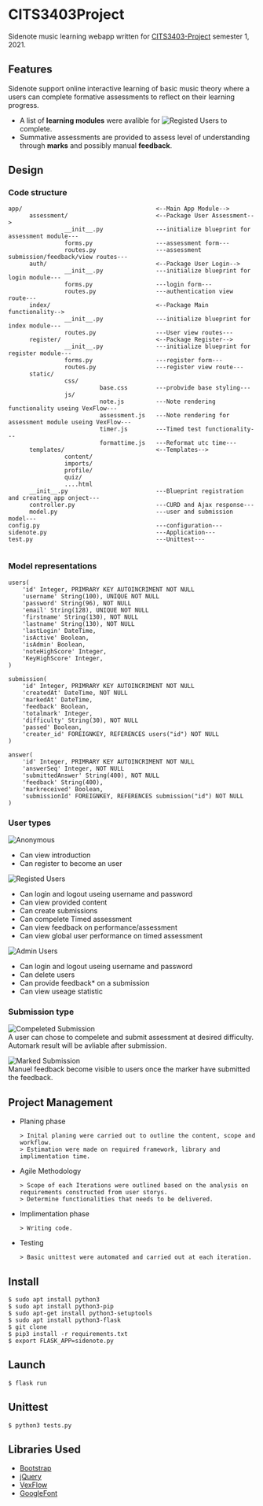 # CITS3403Project

Sidenote music learning webapp written for [CITS3403-Project](https://teaching.csse.uwa.edu.au/units/CITS3403/) semester 1, 2021.

## Features
Sidenote support online interactive learning of basic music theory where a users can complete formative assessments to reflect on their learning progress.

- A list of **learning modules** were avalible for ![Registed Users](https://img.shields.io/badge/-User-yellow.svg) to complete. 
- Summative assessments are provided to assess level of understanding through **marks** and possibly manual **feedback**. 

## Design 
### Code structure 
```
app/                                      <--Main App Module-->
      assessment/                         <--Package User Assessment-->
                __init__.py               ---initialize blueprint for assessment module---
                forms.py                  ---assessment form---
                routes.py                 ---assessment submission/feedback/view routes---
      auth/                               <--Package User Login-->
                __init__.py               ---initialize blueprint for login module--- 
                forms.py                  ---login form---
                routes.py                 ---authentication view route---
      index/                              <--Package Main functionality-->
                __init__.py               ---initialize blueprint for index module---
                routes.py                 ---User view routes---
      register/                           <--Package Register-->
                __init__.py               ---initialize blueprint for register module---
                forms.py                  ---register form---
                routes.py                 ---register view route---
      static/                             
                css/    
                          base.css        ---probvide base styling---
                js/
                          note.js         ---Note rendering functionality useing VexFlow---
                          assessment.js   ---Note rendering for assessment module useing VexFlow---
                          timer.js        ---Timed test functionality---
                          formattime.js   ---Reformat utc time---
      templates/                          <--Templates-->
                content/                   
                imports/
                profile/
                quiz/
                ....html
      __init__.py                         ---Blueprint registration and creating app onject---
      controller.py                       ---CURD and Ajax response---
      model.py                            ---user and submission model---
config.py                                 ---configuration---
sidenote.py                               ---Application---
test.py                                   ---Unittest---
    
```
### Model representations 
```
users(
    'id' Integer, PRIMRARY KEY AUTOINCRIMENT NOT NULL
    'username' String(100), UNIQUE NOT NULL
    'password' String(96), NOT NULL
    'email' String(128), UNIQUE NOT NULL
    'firstname' String(130), NOT NULL
    'lastname' String(130), NOT NULL
    'lastLogin' DateTime,
    'isActive' Boolean,
    'isAdmin' Boolean,
    'noteHighScore' Integer,
    'KeyHighScore' Integer,
)

submission(
    'id' Integer, PRIMRARY KEY AUTOINCRIMENT NOT NULL
    'createdAt' DateTime, NOT NULL
    'markedAt' DateTime,
    'feedback' Boolean,
    'totalmark' Integer,
    'difficulty' String(30), NOT NULL
    'passed' Boolean,
    'creater_id' FOREIGNKEY, REFERENCES users("id") NOT NULL
)

answer(
    'id' Integer, PRIMRARY KEY AUTOINCRIMENT NOT NULL
    'answerSeq' Integer, NOT NULL
    'submittedAnswer' String(400), NOT NULL
    'feedback' String(400),
    'markreceived' Boolean,
    'submissionId' FOREIGNKEY, REFERENCES submission("id") NOT NULL
)
```
### User types 
![Anonymous](https://img.shields.io/badge/-Anonymous-black.svg)
- Can view introduction 
- Can register to become an user

![Registed Users](https://img.shields.io/badge/-User-yellow.svg)
- Can login and logout useing username and password
- Can view provided content
- Can create submissions 
- Can compelete Timed assessment
- Can view feedback on performance/assessment
- Can view global user performance on timed assessment

![Admin Users](https://img.shields.io/badge/-Admin-blue.svg)
- Can login and logout useing username and password
- Can delete users
- Can provide feedback* on a submission
- Can view useage statistic 

### Submission type 
![Compeleted Submission](https://img.shields.io/badge/Sub-Compeleted-orange.svg)  
A user can chose to compelete and submit assessment at desired difficulty.
Automark result will be avliable after submission. 

![Marked Submission](https://img.shields.io/badge/Sub-Marked-greed.svg)  
Manuel feedback become visible to users once the marker have submitted the feedback. 

## Project Management 

* Planing phase  

      > Inital planing were carried out to outline the content, scope and workflow. 
      > Estimation were made on required framework, library and implimentation time.
      
* Agile Methodology 

      > Scope of each Iterations were outlined based on the analysis on requirements constructed from user storys.
      > Determine functionalities that needs to be delivered.

* Implimentation phase

      > Writing code.

* Testing

      > Basic unittest were automated and carried out at each iteration.


## Install
```
$ sudo apt install python3
$ sudo apt install python3-pip
$ sudo apt-get install python3-setuptools
$ sudo apt install python3-flask
$ git clone
$ pip3 install -r requirements.txt
$ export FLASK_APP=sidenote.py
```
## Launch
```
$ flask run
```
## Unittest
```
$ python3 tests.py
```
## Libraries Used
- [Bootstrap](https://getbootstrap.com/)
- [jQuery](https://jquery.com/)
- [VexFlow](https://github.com/0xfe/vexflow)
- [GoogleFont](https://fonts.google.com/specimen/Zilla+Slab#standard-styles)



